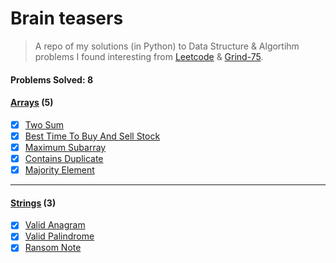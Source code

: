 # Brain teasers

> A repo of my solutions (in Python) to Data Structure & Algortihm problems I found interesting from [Leetcode](https://leetcode.com/problems) & [Grind-75](https://www.techinterviewhandbook.org/grind75).

#### Problems Solved: 8

#### [Arrays](/arrays/) (5)
- [x] [Two Sum](/arrays/twoSum/)
- [x] [Best Time To Buy And Sell Stock](/arrays/bestTimeToBuyAndSellStock/)
- [x] [Maximum Subarray](/arrays/maximumSubarray/)
- [x] [Contains Duplicate](/arrays/containsDuplicate/)
- [x] [Majority Element](/arrays/majorityElement/)

---

#### [Strings](/strings/) (3)
- [x] [Valid Anagram](/strings/validAnagram/)
- [x] [Valid Palindrome](/strings/validPalindrome/)
- [x] [Ransom Note](/strings/ransomNote/)
